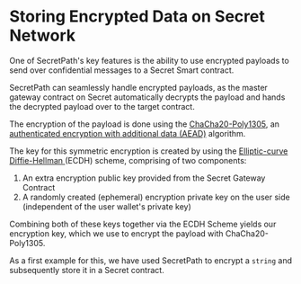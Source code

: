 # Storing Encrypted Data on Secret Network

One of SecretPath's key features is the ability to use encrypted payloads to send over confidential messages to a Secret Smart contract.&#x20;

SecretPath can seamlessly handle encrypted payloads, as the master gateway contract on Secret automatically decrypts the payload and hands the decrypted payload over to the target contract.&#x20;

The encryption of the payload is done using the [ChaCha20-Poly1305](https://en.wikipedia.org/wiki/ChaCha20-Poly1305), an [authenticated encryption with additional data (AEAD)](https://en.wikipedia.org/wiki/Authenticated\_encryption) algorithm.

The key for this symmetric encryption is created by using the [Elliptic-curve Diffie-Hellman ](https://en.wikipedia.org/wiki/Elliptic-curve\_Diffie%E2%80%93Hellman)(ECDH) scheme, comprising of two components:&#x20;

1. An extra encryption public key provided from the Secret Gateway Contract
2. A randomly created (ephemeral) encryption private key on the user side (independent of the user wallet's private key)

Combining both of these keys together via the ECDH Scheme yields our encryption key, which we use to encrypt the payload with ChaCha20-Poly1305.

As a first example for this, we have used SecretPath to  encrypt a `string` and subsequently store it in a Secret contract.&#x20;
